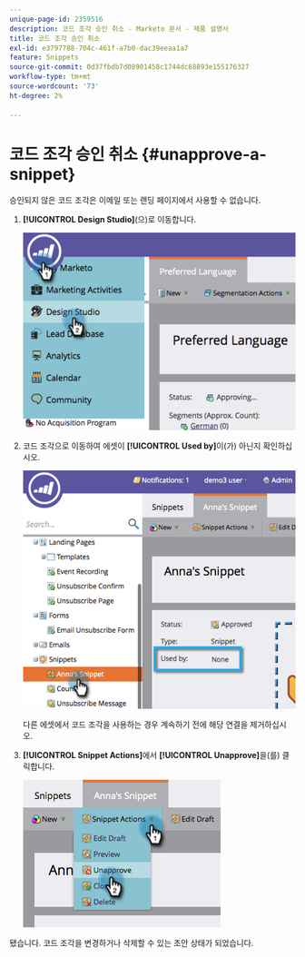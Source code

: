 ```yaml
---
unique-page-id: 2359516
description: 코드 조각 승인 취소 - Marketo 문서 - 제품 설명서
title: 코드 조각 승인 취소
exl-id: e3797788-704c-461f-a7b0-dac39eeaa1a7
feature: Snippets
source-git-commit: 0d37fbdb7d08901458c1744dc68893e155176327
workflow-type: tm+mt
source-wordcount: '73'
ht-degree: 2%

---
```


# 코드 조각 승인 취소 {#unapprove-a-snippet}

승인되지 않은 코드 조각은 이메일 또는 랜딩 페이지에서 사용할 수 없습니다.

1. **[!UICONTROL Design Studio]**(으)로 이동합니다.

   ![](assets/image2014-9-16-10-3a41-3a18.png)

1. 코드 조각으로 이동하여 에셋이 **[!UICONTROL Used by]**&#x200B;이(가) 아닌지 확인하십시오.

   ![](assets/image2014-9-16-10-3a41-3a27.png)

   다른 에셋에서 코드 조각을 사용하는 경우 계속하기 전에 해당 연결을 제거하십시오.

1. **[!UICONTROL Snippet Actions]**&#x200B;에서 **[!UICONTROL Unapprove]**&#x200B;을(를) 클릭합니다.

   ![](assets/image2014-9-16-10-3a41-3a54.png)

됐습니다. 코드 조각을 변경하거나 삭제할 수 있는 초안 상태가 되었습니다.
